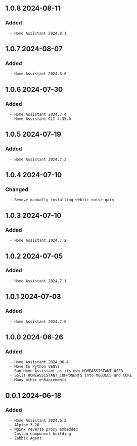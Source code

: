 ## 1.0.8 2024-08-11 <dave at tiredofit dot ca>

   ### Added
      - Home Assistant 2024.8.1


## 1.0.7 2024-08-07 <dave at tiredofit dot ca>

   ### Added
      - Home Assistant 2024.8.0


## 1.0.6 2024-07-30 <dave at tiredofit dot ca>

   ### Added
      - Home Assistant 2024.7.4
      - Home Assistant CLI 4.35.0


## 1.0.5 2024-07-19 <dave at tiredofit dot ca>

   ### Added
      - Home Assistant 2024.7.3


## 1.0.4 2024-07-10 <dave at tiredofit dot ca>

   ### Changed
      - Remove manually installing webrtc-noise-gain


## 1.0.3 2024-07-10 <dave at tiredofit dot ca>

   ### Added
      - Home Assistant 2024.7.2


## 1.0.2 2024-07-05 <dave at tiredofit dot ca>

   ### Added
      - Home Assistant 2024.7.1


## 1.0.1 2024-07-03 <dave at tiredofit dot ca>

   ### Added
      - Home Assistant 2024.7.0


## 1.0.0 2024-06-26 <dave at tiredofit dot ca>

   ### Added
      - Home Assistant 2024.06.4
      - Move to Python VENVs
      - Run Home Assistant as its own HOMEASSISTANT_USER
      - Split HOMEASSISTANT_COMPONENTS into MODULES and CORE
      - Many other enhancements


## 0.0.1 2024-06-18 <dave at tiredofit dot ca>

   ### Added
      - Home Assistant 2024.6.3
      - Alpine 3.20
      - Nginx reverse proxy embedded
      - Custom component building
      - Zabbix Agent


